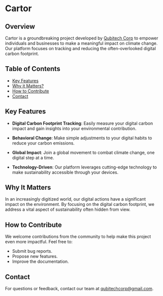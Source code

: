 # Cartor

## Overview
Cartor is a groundbreaking project developed by [Qubitech Corp](qubitechcorp.com) to empower individuals and businesses to make a meaningful impact on climate change. Our platform focuses on tracking and reducing the often-overlooked digital carbon footprint.

## Table of Contents
- [Key Features](#key-features)
- [Why it Matters?](#Why-it-matters)
- [How to Contribute](#how-to-contribute)
- [Contact](#contact)

## Key Features

- **Digital Carbon Footprint Tracking**: Easily measure your digital carbon impact and gain insights into your environmental contribution.

- **Behavioral Change**: Make simple adjustments to your digital habits to reduce your carbon emissions.

- **Global Impact**: Join a global movement to combat climate change, one digital step at a time.

- **Technology-Driven**: Our platform leverages cutting-edge technology to make sustainability accessible through your devices.

## Why It Matters

In an increasingly digitized world, our digital actions have a significant impact on the environment. By focusing on the digital carbon footprint, we address a vital aspect of sustainability often hidden from view.

## How to Contribute

We welcome contributions from the community to help make this project even more impactful. Feel free to:

- Submit bug reports.
- Propose new features.
- Improve the documentation.

## Contact

For questions or feedback, contact our team at [qubitechcorp@gmail.com](mailto:qubitechcorp@gmail.com).
